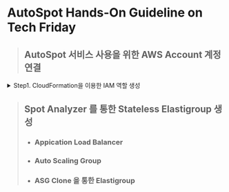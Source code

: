 # AutoSpot Hands-On Guideline on Tech Friday

> ## AutoSpot 서비스 사용을 위한 AWS Account 계정연결   
<details>
 <summary>
Step1. CloudFormation을 이용한 IAM 역할 생성 
</summary>

    * 스택 생성 
    * 역할 ARN 복사 후 붙여 넣기 후 추가 
</details> 
    



> ## Spot Analyzer 를 통한 Stateless Elastigroup 생성
>   - ### Appication Load Balancer 
>   - ### Auto Scaling Group 
>   - ### ASG Clone 을 통한 Elastigroup 






